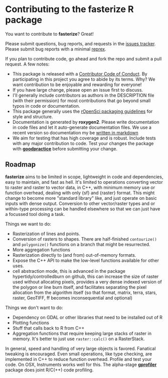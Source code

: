 # Contributing to the fasterize R package

You want to contribute to **fasterize**? Great! 

Please submit questions, bug reports, and requests in the [issues tracker](https://github.com/ecohealthalliance/fasterize/issues). Please submit bug
reports with a minimal  [reprex](https://www.tidyverse.org/help/#reprex).

If you plan to contribute code, go ahead and fork the repo and submit a pull request. A few notes:

-   This package is released with a [Contributor Code of Conduct](CODE_OF_CONDUCT.md). By participating in this project you agree to abide by its terms.  Why? We want contribution to be enjoyable
and rewarding for everyone!
-   If you have large change, please open an issue first to discuss.
-   I'll generally include contributors as authors in the DESCRIPTION file (with
their permission) for most contributions that go beyond small typos in code or documentation.
-   This package generally uses the [rOpenSci packaging guidelines](https://github.com/ropensci/onboarding/blob/master/packaging_guide.md) for style and structure.
-   Documentation is generated by **roxygen2**. Please write documentation in code files and let it auto-generate documentation files.  We use a recent version so documentation my be [written in markdown](https://cran.r-project.org/web/packages/roxygen2/vignettes/markdown.html)
-   We aim for testing that has high coverage and is robust.  Include tests with
   any major contribution to code. Test your changes the package with [**goodpractice**](https://github.com/MangoTheCat/goodpractice) before
submitting your change.


## Roadmap

**fasterize** aims to be limited in scope, lightweight in code and dependencies,
easy to maintain, and fast as hell.  It's limited to operations converting vector
to raster and raster to vector data, in C++, with minimum memory
use or function overhead, dealing with only {sf} and {raster} format. This might change to become more "standard library" like, and just operate on basic inputs with dense output.  Conversion to other vector/raster types and or within-type processing can be handled elsewhere so that we can just have a focussed tool doing a task. 

Things we want to do:


-  Rasterization of lines and points.
-  Conversion of rasters to shapes.  There are half-finished `contourize()` and
   `polygonize()` functions on a branch that might be resurrected.
-  More aggregation functions
-  Rasterization directly to (and from) out-of-memory formats.
-  Expose the C++ API to make the low-level functions available for other uses.
- cell abstraction mode, this is advanced in the package hypertidy/controlledburn on github, this can increase the size of raster used without allocating pixels, provides a very dense indexed version of the polygon or line burn itself, and facilitates separating the pixel allocation from the algorithm itself (so that format, matrix, terra, stars, raster, GeoTIFF, ff becomes inconsequential and optional)

Things we don't want to do:

-  Dependency on GDAL or other libraries that need to be installed out of R
-  Plotting functions
-  Stuff that calls back to R from C++
-  Aggregation functions that require keeping large stacks of raster in memory.
   It's better to just use `raster::calc()` on a RasterStack.

In general, speed and handling of very large objects is favored.  Fanatical tweaking
is encouraged.  Even small operations, like type checking, are implemented in C++ to reduce function overhead. Profile and test your code.  On OSX, Instruments works well for this.  The alpha-stage [**gprofiler**](https://r-prof.github.io/gprofiler/) package does joint R/C(++)
code profiling.
